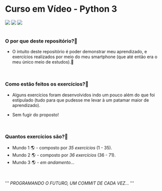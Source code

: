 # Curso em Vídeo - Python 3

<div style="display: inline_block">
  <img src="https://img.shields.io/badge/Python-14354C?style=for-the-badge&logo=python&logoColor=white" />
  <img src="https://img.shields.io/badge/GitHub-100000?style=for-the-badge&logo=github&logoColor=white" />
  <img src="https://img.shields.io/badge/Visual_Studio_Code-0078D4?style=for-the-badge&logo=visual%20code&logoColor=white" />
</div>


<br>

### O por que deste repositório?💾
- O intuito deste repositório é poder demonstrar meu aprendizado, e exercícios realizados por meio do meu smartphone (que até então era o meu único meio de estudos).📲

<br>

### Como estão feitos os exercícios?📓
- Alguns exercícios foram desenvolvidos indo um pouco além do que foi estipulado (tudo para que pudesse me levar à um patamar maior de aprendizado).

- Sem fugir do proposto!

<br>

### Quantos exercícios são?📝
- Mundo 1 🌎 - composto por <em>35 exercícios</em> (1 - 35).
- Mundo 2 🌎 - composto por <em>36 exercícios</em> (36 - 71).
- Mundo 3 🌎 - <em>em andamento</em>...
<br>

'''
    <em>PROGRAMANDO O FUTURO, UM COMMIT DE CADA VEZ...</em>
'''
